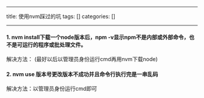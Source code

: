 
--- 
title:  使用nvm踩过的坑 
tags: []
categories: [] 

---
#### 1. nvm install下载一个node版本后，npm -v显示npm不是内部或外部命令，也不是可运行的程序或批处理文件。

解决方法： (最好以后以管理员身份运行cmd再用nvm下载node)

#### 2. nvm use 版本号更改版本不成功并且命令行执行完是一串乱码

解决方法：以管理员身份运行cmd即可
